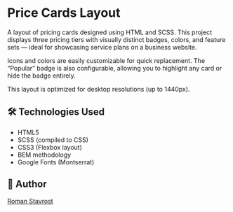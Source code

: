 # Price Cards Layout

A layout of pricing cards designed using HTML and SCSS. This project displays three pricing tiers with visually distinct badges, colors, and feature sets — ideal for showcasing service plans on a business website.

Icons and colors are easily customizable for quick replacement. The “Popular” badge is also configurable, allowing you to highlight any card or hide the badge entirely.

This layout is optimized for desktop resolutions (up to 1440px).

## 🛠️ Technologies Used

- HTML5  
- SCSS (compiled to CSS)  
- CSS3 (Flexbox layout)  
- BEM methodology  
- Google Fonts (Montserrat)

## 👤 Author

[Roman Stavrost](https://github.com/Roman-Gromcode)
